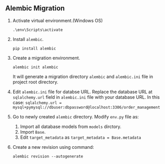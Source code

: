 ## Alembic Migration

1. Activate virtual environment.(Windows OS)
    ```
    .\env\Scripts\activate
    ```
2. Install `alembic`.
    ```
    pip install alembic
    ```
3. Create a migration environment.
    ```
    alembic init alembic
    ```
    It will generate a migration directory `alembic` and `alembic.ini` file in project root directory.
4. Edit `alembic.ini` file for databse URL. Replace the database URL at `sqlalchemy.url` field in `alembic.ini` file with your database URL. In this case:
    `sqlalchemy.url = mysql+pymysql://dbuser:dbpassword@localhost:3306/order_management`

5. Go to newly created `alembic` directory. Modify `env.py` file as:
    1. Import all database models from `models` dirctory.
    2. Import `Base`.
    3. Edit `target_metadata` as `target_metadata = Base.metadata`

6. Create a new revision using command:
    ```
    alembic revision --autogenerate
    ```